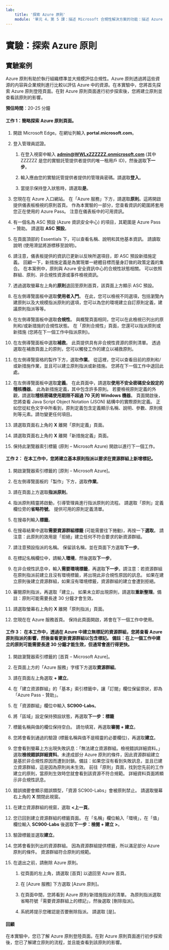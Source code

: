 ```yaml
---
lab:
    title: '探索 Azure 原則'
    module: '單元 4，第 5 課：描述 Microsoft 合規性解決方案的功能：描述 Azure 原則'
---
```



# 實驗：探索 Azure 原則

## 實驗案例
Azure 原則有助於執行組織標準並大規模評估合規性。Azure 原則透過將這些資源的内容與企業規則進行比較以評估 Azure 中的資源。在本實驗中，您將首先探索 Azure 原則登陸頁面。在對 Azure 原則頁面進行初步探索後，您將建立原則並查看該原則的影響。


**預估時間**：20-25 分鐘

#### 工作 1：簡略探索 Azure 原則頁面。

1. 開啟 Microsoft Edge。在網址列輸入 **portal.microsoft.com**。

1. 登入管理員認證。
    1. 在登入視窗中輸入 **admin@WWLxZZZZZZ.onmicrosoft.com** (其中 ZZZZZZ 是您的實驗託管提供者提供的唯一租用戶 ID)，然後選取**下一步**。
    
    1. 輸入應由您的實驗託管提供者提供的管理員密碼。請選取**登入**。
    1. 當提示保持登入狀態時，請選取**是**。

1. 您現在在 Azure 入口網站。  在「Azure 服務」下方，請選取**原則**。這將開啟提供儀表板檢視的原則首頁。  作為本實驗的一部分，您查看資訊的範圍將套用您正在使用的 Azure Pass。   注意在儀表板中的可用資訊。

1. 有一個名為 ASC 預設 (Azure 資訊安全中心) 的項目，其範圍是 Azure Pass – 贊助。   請選取 **ASC 預設**。

1. 在頁面頂部的 Essentials 下，可以查看名稱、說明和其他基本資訊。  請讀取說明 (使用滑鼠將游標移至說明)。  

1. 請注意，儀表板提供的資訊已更新以反映所選項目，即 ASC 預設新措施定義。  回顧一下，新措施定義是為實現單一總體目標而量身訂做的政策定義的集合。  在本案例中，原則與 Azure 安全資訊中心的合規性狀態相關。  可以依照群組、原則、非合規性資源或事件檢視資訊。

1. 透過選取螢幕左上角的**原則**退回至原則首頁，該頁面上方顯示 ASC 預設。

1. 在左側導覽面板中選取**使用者入門**。  在此，您可以檢視不同選項，包括瀏覽內建原則以及大規模指派原則的選項，您可以為您的環境建立自訂原則定義，建議原則指派等等。

1. 在左側導覽面板中選取**合規性**。  與概覽頁面相同，您可以在此檢視已列出的原則和/或新措施的合規性狀態。  在「原則合規性」頁面，您還可以指派原則或新措施 (您將在下一個工作中指派原則)。

1. 在左側導覽面板中選取**補救**。  此頁提供具有非合規性資源的原則清單。  透過選取在補救頁面上的原則，您可以觸發工作的建立以補救原則。  

1. 在左側導覽窗格的製作下方，選取**作業**。  從這裡，您可以查看目前的原則和/或新措施作業，並且可以建立原則指派或新措施。  您將在下一個工作中退回此處。  

1. 在左側導覽面板中選取**定義**。  在此頁面中，請選取**使用不安全密碼安全設定的稽核機器**。  此為新措施定義，其中包含許多原則。  若要檢視原則定義的外觀，請選取**稽核密碼使用期限不超過 70 天的 Windows 機器**。  頁面開啟後，您將查看 Java Script Object Notation (JSON) 結構中的實際原則定義。   正如您從紅色文字中所看到，原則定義包含定義顯示名稱、說明、參數、原則規則等元素。請勿變更任何項目。  

1. 請選取頁面右上角的 **X** 離開「原則定義」頁面。

1. 請選取頁面右上角的 **X** 離開「新措施定義」頁面。

1. 保持此瀏覽器索引標籤 (原則 – Microsoft Azure) 開啟以進行下一個工作。

#### 工作 2：  在本工作中，您將建立基本原則指派以要求在資源群組上新增標記。

1. 開啟瀏覽器索引標籤的 [原則 – Microsoft Azure]。

1. 在左側導覽面板的「製作」下方，選取**作業**。

1. 請在頁面上方選取**指派原則**。

1. 指派原則精靈將啟動，引導管理員進行指派原則的流程。  請選取「原則」定義欄位旁的**省略符號**。  提供可用的原則定義清單。  

1. 在搜尋列輸入**標籤**。

1. 在搜尋結果中選取**需要資源群組標籤** (可能需要往下捲動)，再按一下**選取**。  請注意：此原則的效用是「拒絕」建立任何不符合要求的新資源群組。  

1. 請注意預設指派的名稱。  保留該名稱，並在頁面下方選取**下一步**。

1. 在標記名稱欄位中，請輸入**環境**，然後選取**下一步**。  

1. 在非合規性訊息中，輸入**需要環境標籤**，再選取**下一步**。請注意：若資源群組在原則指派前建立且沒有環境標籤，將出現此非合規性原因的訊息。  如果在建立原則後建立資源群組，如果沒有環境標籤，資源群組的建立會遭到拒絕。

1. 審閱原則指派，再選取「建立」。  如果未立即出現原則，請選取**重新整理**。備註：原則可能需要長達 30 分鐘才會生效。

1. 請選取螢幕右上角的 **X** 離開「原則指派」頁面。

1. 您現在在 Azure 服務首頁。  保持此頁面開啟，將會在下一個工作中使用。

#### 工作 3：  在本工作中，透過在 Azure 中建立無標記的資源群組，您將查看 Azure 原則指派的影響，然後查看更新資源群組以包含標記。  備註：在上一個工作中建立的原則可能需要長達 30 分鐘才能生效，但通常會進行得更快。

1. 開啟瀏覽器索引標籤的 [首頁 – Microsoft Azure]。

1. 在頁面上方的「Azure 服務」字樣下方選取**資源群組**。

1. 請在頁面左上角選取 **+ 建立**。

1. 在「建立資源群組」的「基本」索引標籤中，讓「訂閱」欄位保留原狀，即為「Azure Pass - 贊助」。

1. 在「資源群組」欄位中輸入 **SC900-Labs**。

1. 將「區域」設定保持預設狀態，再選取**下一步：標籤**

1. 標籤名稱與值的欄位保持空白。  請勿填寫，再選取**審閱 + 建立**。

1. 您將會看到通過的驗證 (標籤名稱與值不是精靈的必要欄位)，再選取**建立**。

1. 您會看到螢幕上方出現失敗訊息：「無法建立資源群組。檢視錯誤詳細資料。」  選取**檢視錯誤詳細資料**。未達成部分 Azure 原則的條件，因此資源群組建立是基於非合規性原因而遭到封鎖。備註：如果您沒有看到失敗訊息，並且已建立資源群組，這是因為原則尚未生效。  前往「原則」頁面，找到您先前的工作建立的原則，當原則生效時您就會看到該資源不符合規範。  詳細資料頁面將顯示非合規性訊息。

1. 錯誤摘要會顯示錯誤類型，「資源 SC900-Labs」會被原則禁止。  請選取螢幕右上角的 **X** 關閉此視窗。

1. 在建立資源群組的視窗，選取 **<上一頁**。

1. 您已回到建立資源群組的標籤頁面。  在「名稱」欄位輸入「環境」，在「值」欄位輸入 **SC900-Labs** 後選取**下一步：檢閱 + 建立 >**。

1. 驗證標籤並選取**建立**。

1. 您將會看到列出的資源群組。  因為資源群組提供標籤，所以滿足部分 Azure 原則的條件。  資源群組符合原則的規範。

1. 在退出之前，請刪除 Azure 原則。
    1. 從頁面的左上角，請選取 [首頁] 以退回至 Azure 首頁。
    
    1. 在 [Azure 服務] 下方選取 [Azure 原則]。
    1. 在頁面中間，您將看到 Azure 原則/新措施指派的清單。  為原則指派選取省略符號「需要資源群組上的標記」，然後選取 [刪除指派]。
    1. 系統將提示您確認是否要刪除指派。  請選取 [是]。


#### 回顧

在本實驗中，您已了解 Azure 原則登陸頁面。在對 Azure 原則頁面進行初步探索後，您已了解建立原則的流程，並且能查看到該原則的影響。
